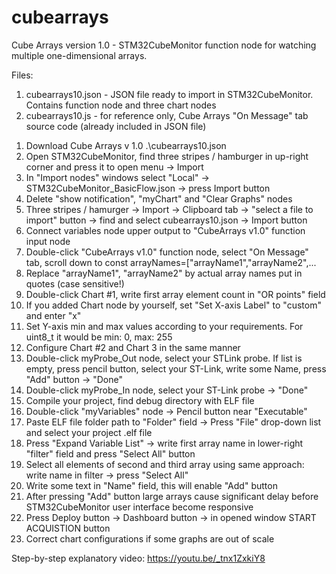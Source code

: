 # cubearrays
Cube Arrays version 1.0 - STM32CubeMonitor function node for watching multiple one-dimensional arrays.

Files:
1) cubearrays10.json - JSON file ready to import in STM32CubeMonitor. Contains function node and three chart nodes
2) cubearrays10.js - for reference only,  Cube Arrays "On Message" tab source code (already included in JSON file)

1. Download Cube Arrays v 1.0 .\cubearrays10.json
2. Open STM32CubeMonitor, find three stripes / hamburger in up-right corner and press it to open menu → Import
3. In "Import nodes" windows select "Local" → STM32CubeMonitor_BasicFlow.json → press Import button
4. Delete "show notification", "myChart" and "Clear Graphs" nodes
5. Three stripes / hamurger → Import → Clipboard tab → "select a file to import" button → find and select cubearrays10.json → Import button
6. Connect variables node upper output to "CubeArrays v1.0" function input node
7. Double-click "CubeArrays v1.0" function node, select "On Message" tab, scroll down to const arrayNames=["arrayName1","arrayName2",...
8. Replace "arrayName1", "arrayName2" by actual array names put in quotes (case sensitive!)
9. Double-click Chart #1, write first array element count in "OR points" field
10. If you added Chart node by yourself, set "Set X-axis Label" to "custom" and enter "x"
11. Set Y-axis min and max values according to your requirements. For uint8_t it would be min: 0, max: 255
12. Configure Chart #2 and Chart 3 in the same manner
13. Double-click myProbe_Out node, select your STLink probe. If list is empty, press pencil button, select your ST-Link, write some Name, press "Add" button → "Done"
14. Double-click myProbe_In node, select your ST-Link probe → "Done"
15. Compile your project, find debug directory with ELF file
16. Double-click "myVariables" node → Pencil button near "Executable"
17. Paste ELF file folder path to "Folder" field → Press "File" drop-down list and select your project .elf file
18. Press "Expand Variable List" → write first array name in lower-right "filter" field and press "Select All" button
19. Select all elements of second and third array using same approach: write name in filter → press "Select All"
20. Write some text in "Name" field, this will enable "Add" button
21. After pressing "Add" button large arrays cause significant delay before STM32CubeMonitor user interface become responsive
22. Press Deploy button → Dashboard button → in opened window START ACQUISTION button
23. Correct chart configurations if some graphs are out of scale

Step-by-step explanatory video:
https://youtu.be/_tnx1ZxkiY8


